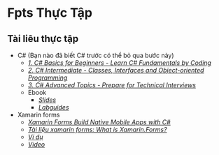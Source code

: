 # Fpts Thực Tập
## Tài liêu thực tập

- C# (Bạn nào đã biết C# trước có thể bỏ qua bước này)
  - [*1. C# Basics for Beginners - Learn C# Fundamentals by Coding*](https://drive.google.com/drive/folders/1B1abKG2_NGxfFNpW_3stgaM-DzhL4GtR?usp=sharing)
  - [*2. C# Intermediate - Classes, Interfaces and Object-oriented Programming*](https://drive.google.com/drive/folders/1gyJ8mhnYYswnjvstkj4EheaRpKmXvJN_?usp=sharing)
  - [*3. C# Advanced Topics - Prepare for Technical Interviews*](https://drive.google.com/drive/folders/17QDDS8Unii2_8Ez9LeGBBoT4YYX3AK7O?usp=sharing)
  - Ebook
    - [*Slides*](https://drive.google.com/drive/folders/1PVTJWsjdoDXGbMNHPX7WPdbyuxUwZCGG?usp=sharing)
    - [*Labguides*](https://drive.google.com/drive/folders/1x4Y27bPjT1m67QYW9wZa2wKT1Iz_UuT9?usp=sharing)
- Xamarin forms
  - [*Xamarin Forms Build Native Mobile Apps with C#*](https://drive.google.com/drive/folders/17mMLgDIpPyMDGee0vEA5Wjpbdo-h1nof?usp=sharing)
  - [*Tài liệu xamarin forms: What is Xamarin.Forms?*](https://docs.microsoft.com/en-us/xamarin/get-started/what-is-xamarin-forms)
  - [*Ví dụ*](https://github.com/LyVanBong/B.Official.Training)
  - [*Video*](https://www.youtube.com/channel/UC04R8Dv2-78db0t-J2PmkSA/featured)
